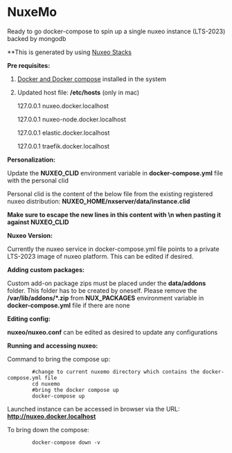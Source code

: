 # NuxeMo
Ready to go docker-compose to spin up a single nuxeo instance (LTS-2023) backed by mongodb

**This is generated by using <a href="https://github.com/bdelbosc/nuxeo-stacks">Nuxeo Stacks</a>


**Pre requisites:**

1. [Docker and Docker compose](https://docs.docker.com/compose/install/) installed in the system

2. Updated host file: **/etc/hosts** (only in mac)

      127.0.0.1 nuxeo.docker.localhost

      127.0.0.1 nuxeo-node.docker.localhost

      127.0.0.1 elastic.docker.localhost

      127.0.0.1 traefik.docker.localhost
      
      

**Personalization:**

Update the **NUXEO_CLID** environment variable in **docker-compose.yml** file with the personal clid

Personal clid is the content of the below file from the existing registered nuxeo distribution:
**NUXEO_HOME/nxserver/data/instance.clid**

**Make sure to escape the new lines in this content with \n when pasting it against NUXEO_CLID**



**Nuxeo Version:**

Currently the nuxeo service in docker-compose.yml file points to a private LTS-2023 image of nuxeo platform. This can be edited if desired.

**Adding custom packages:**

Custom add-on package zips must be placed under the **data/addons** folder. This folder has to be created by oneself. Please remove the **/var/lib/addons/*.zip** from **NUX_PACKAGES** environment variable in **docker-compose.yml** file if there are none


**Editing config:**

**nuxeo/nuxeo.conf** can be edited as desired to update any configurations


**Running and accessing nuxeo:**

Command to bring the compose up:

            #change to current nuxemo directory which contains the docker-compose.yml file
            cd nuxemo
            #bring the docker compose up
            docker-compose up

Launched instance can be accessed in browser via the URL: **http://nuxeo.docker.localhost**


To bring down the compose:

            docker-compose down -v

